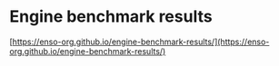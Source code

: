 # Engine benchmark results
[https://enso-org.github.io/engine-benchmark-results/](https://enso-org.github.io/engine-benchmark-results/)
